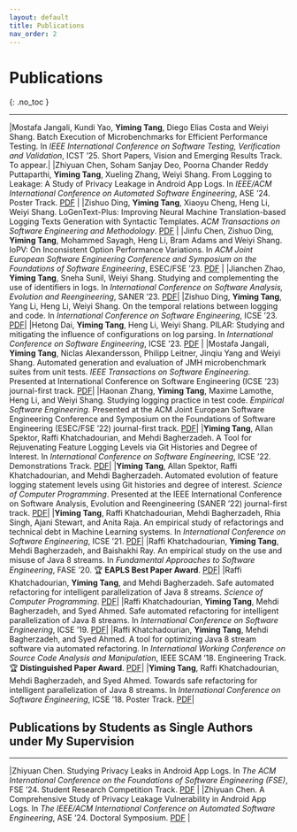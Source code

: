 ```yaml
---
layout: default
title: Publications
nav_order: 2
---
```


# Publications
{: .no_toc }

----

|Mostafa Jangali, Kundi Yao, **Yiming Tang**, Diego Elias Costa and Weiyi Shang. Batch Execution of Microbenchmarks for Efficient Performance Testing. In *IEEE International Conference on Software Testing, Verification and Validation*, ICST ’25. Short Papers, Vision and Emerging Results Track. To appear.|
|Zhiyuan Chen,  Soham Sanjay Deo, Poorna Chander Reddy Puttaparthi, **Yiming Tang**,  Xueling Zhang, Weiyi Shang. From Logging to Leakage: A Study of Privacy Leakage in Android App Logs. In *IEEE/ACM International Conference on Automated Software Engineering*, ASE ’24. Poster Track. [PDF](https://dl.acm.org/doi/10.1145/3691620.3695340) |
|Zishuo Ding, **Yiming Tang**, Xiaoyu Cheng, Heng Li, Weiyi Shang. LoGenText-Plus: Improving Neural Machine Translation-based Logging Texts Generation with Syntactic Templates. *ACM Transactions on Software Engineering and Methodology*. [PDF](https://ece.uwaterloo.ca/~wshang/pubs/Ding_TOSEM.pdf) |
|Jinfu Chen, Zishuo Ding, **Yiming Tang**, Mohammed Sayagh, Heng Li, Bram Adams and Weiyi Shang. IoPV: On Inconsistent Option Performance Variations. In *ACM Joint European Software Engineering Conference and Symposium on the Foundations of Software Engineering*, ESEC/FSE ’23. [PDF](https://ece.uwaterloo.ca/~wshang/pubs/FSE_2023_JINFU.pdf) |
|Jianchen Zhao, **Yiming Tang**, Sneha Sunil, Weiyi Shang. Studying and complementing the use of identifiers in logs. In *International Conference on Software Analysis, Evolution and Reengineering*, SANER ’23. [PDF](https://users.encs.concordia.ca/~shang/pubs/SANER2023_Jianchen.pdf)| 
|Zishuo Ding, **Yiming Tang**, Yang Li, Heng Li, Weiyi Shang. On the temporal relations between logging and code. In *International Conference on Software Engineering*, ICSE ’23. [PDF](https://users.encs.concordia.ca/~shang/pubs/ICSE2023_ZISHUO.pdf)| 
|Hetong Dai, **Yiming Tang**, Heng Li, Weiyi Shang. PILAR: Studying and mitigating the influence of configurations on log parsing. In *International Conference on Software Engineering*, ICSE ’23. [PDF](https://users.encs.concordia.ca/~shang/pubs/ICSE2023_HETONG.pdf) | 
|Mostafa Jangali, **Yiming Tang**, Niclas Alexandersson, Philipp Leitner, Jinqiu Yang and Weiyi Shang. Automated generation and evaluation of JMH microbenchmark suites from unit tests. *IEEE Transactions on Software Engineering*. Presented at International Conference on Software Engineering (ICSE ’23) journal-first track. [PDF](https://users.encs.concordia.ca/~shang/pubs/MOSTAFA_TSE_2022.pdf)|
|Haonan Zhang, **Yiming Tang**, Maxime Lamothe, Heng Li, and Weiyi Shang. Studying logging practice in test code. *Empirical Software Engineering*. Presented at the ACM Joint European Software Engineering Conference and Symposium on the Foundations of Software Engineering (ESEC/FSE ’22) journal-first track. [PDF](https://users.encs.concordia.ca/~shang/pubs/EMSE_Haonan_2022.pdf)|
|**Yiming Tang**, Allan Spektor, Raffi Khatchadourian, and Mehdi Bagherzadeh. A Tool for Rejuvenating Feature Logging Levels via Git Histories and Degree of Interest. In *International Conference on Software Engineering*, ICSE ’22. Demonstrations Track. [PDF](https://academicworks.cuny.edu/cgi/viewcontent.cgi?article=1747&context=hc_pubs)|
|**Yiming Tang**, Allan Spektor, Raffi Khatchadourian, and Mehdi Bagherzadeh. Automated evolution of feature logging statement levels using Git histories and degree of interest. *Science of Computer Programming*. Presented at the IEEE International Conference on Software Analysis, Evolution and Reengineering (SANER ’22) journal-first track. [PDF](https://arxiv.org/pdf/2104.07736.pdf)|
|**Yiming Tang**, Raffi Khatchadourian, Mehdi Bagherzadeh, Rhia Singh, Ajani Stewart, and Anita Raja. An empirical study of refactorings and technical debt in Machine Learning systems. In *International Conference on Software Engineering*, ICSE ’21. [PDF](https://academicworks.cuny.edu/cgi/viewcontent.cgi?article=1723&context=hc_pubs)|
|Raffi Khatchadourian, **Yiming Tang**, Mehdi Bagherzadeh, and Baishakhi Ray. An empirical study on the use and misuse of Java 8 streams. In *Fundamental Approaches to Software Engineering*, FASE ’20. 🏆 **EAPLS Best Paper Award**. [PDF](https://academicworks.cuny.edu/cgi/viewcontent.cgi?article=1656&context=hc_pubs)|
|Raffi Khatchadourian, **Yiming Tang**, and Mehdi Bagherzadeh. Safe automated refactoring for intelligent parallelization of Java 8 streams. *Science of Computer Programming*. [PDF](https://academicworks.cuny.edu/cgi/viewcontent.cgi?article=1669&context=hc_pubs)|
|Raffi Khatchadourian, **Yiming Tang**, Mehdi Bagherzadeh, and Syed Ahmed. Safe automated refactoring for intelligent parallelization of Java 8 streams. In *International Conference on Software Engineering*, ICSE ’19. [PDF](https://academicworks.cuny.edu/cgi/viewcontent.cgi?article=1521&context=hc_pubs)|
|Raffi Khatchadourian, **Yiming Tang**, Mehdi Bagherzadeh, and Syed Ahmed. A tool for optimizing Java 8 stream software via automated refactoring. In *International Working Conference on Source Code Analysis and Manipulation*, IEEE SCAM ’18. Engineering Track. 🏆 **Distinguished Paper Award**. [PDF](https://academicworks.cuny.edu/cgi/viewcontent.cgi?article=1475&context=hc_pubs)|
|**Yiming Tang**, Raffi Khatchadourian, Mehdi Bagherzadeh, and Syed Ahmed. Towards safe refactoring for intelligent parallelization of Java 8 streams. In *International Conference on Software Engineering*, ICSE ’18. Poster Track. [PDF](https://academicworks.cuny.edu/cgi/viewcontent.cgi?article=1403&context=hc_pubs)|

## Publications by Students as Single Authors under My Supervision

----

|Zhiyuan Chen. Studying Privacy Leaks in Android App Logs. In *The ACM International Conference on the Foundations of Software Engineering (FSE)*, FSE ’24. Student Research Competition Track. [PDF](https://dl.acm.org/doi/10.1145/3663529.3664461) |
|Zhiyuan Chen. A Comprehensive Study of Privacy Leakage Vulnerability in Android App Logs. In *The IEEE/ACM International Conference on Automated Software Engineering*, ASE ’24. Doctoral Symposium. [PDF](https://dl.acm.org/doi/pdf/10.1145/3691620.3695609) |